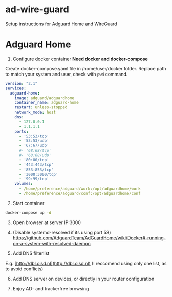 # ad-wire-guard
Setup instructions for Adguard Home and WireGuard


# Adguard Home
1. Configure docker container
**Need docker and docker-compose**

Create docker-compose.yaml file in /home/user/docker folder. Replace path to match your system and user, check with `pwd` command.

```docker-compose.yaml
version: "2.1"
services:
  adguard-home:
    image: adguard/adguardhome
    container_name: adguard-home
    restart: unless-stopped
    network_mode: host
    dns:
      - 127.0.0.1
      - 1.1.1.1
    ports:
      - '53:53/tcp'
      - '53:53/udp'
      - '67:67/udp'
      #- '68:68/tcp'
      #- '68:68/udp'
      - '80:80/tcp'
      - '443:443/tcp'
      - '853:853/tcp'
      - '3000:3000/tcp'
      - '99:99/tcp'
    volumes:
      - /home/preference/adguard/work:/opt/adguardhome/work
      - /home/preference/adguard/conf:/opt/adguardhome/conf
```
2. Start container
```zsh
docker-compose up -d
```

3. Open browser at server IP:3000

4. (Disable systemd-resolved if its using port 53)
https://github.com/AdguardTeam/AdGuardHome/wiki/Docker#-running-on-a-system-with-resolved-daemon

5. Add DNS filterlist

E.g. [http://dbl.oisd.nl](http://dbl.oisd.nl)
(I reccomend using only one list, as to avoid conflicts)

6. Add DNS server on devices, or directly in your router configuration

7. Enjoy AD- and trackerfree browsing